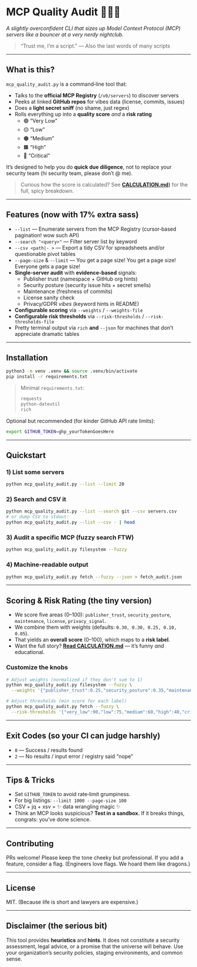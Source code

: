 # MCP Quality Audit 🕵️‍♀️✨
*A slightly overconfident CLI that sizes up Model Context Protocol (MCP) servers like a bouncer at a very nerdy nightclub.*

> “Trust me, I’m a script.” — Also the last words of many scripts

---

## What is this?
`mcp_quality_audit.py` is a command‑line tool that:
- Talks to the **official MCP Registry** (`/v0/servers`) to discover servers
- Peeks at linked **GitHub repos** for vibes data (license, commits, issues)
- Does a **light secret sniff** (no shame, just regex)
- Rolls everything up into a **quality score** *and* a **risk rating**
  - 🟢 “Very Low”
  - 🟡 “Low”
  - 🟠 “Medium”
  - 🟧 “High”
  - 🔴 “Critical”

It’s designed to help you do **quick due diligence**, not to replace your security team (hi security team, please don’t @ me).

> Curious how the score is calculated? See **[CALCULATION.md](https://github.com/gmartijn/mcp-quality-audit/blob/main/calculation.md))** for the full, spicy breakdown.

---

## Features (now with 17% extra sass)
- `--list` — Enumerate servers from the MCP Registry (cursor‑based pagination! wow such API)
- `--search "<query>"` — Filter server list by keyword
- `--csv <path|- >` — Export a tidy CSV for spreadsheets and/or questionable pivot tables
- `--page-size` & `--limit` — You get a page size! You get a page size! Everyone gets a page size!
- **Single‑server audit** with **evidence‑based** signals:
  - Publisher trust (namespace + GitHub org hints)
  - Security posture (security issue hits + secret smells)
  - Maintenance (freshness of commits)
  - License sanity check
  - Privacy/GDPR *vibes* (keyword hints in README)
- **Configurable scoring** via `--weights` / `--weights-file`
- **Configurable risk thresholds** via `--risk-thresholds` / `--risk-thresholds-file`
- Pretty terminal output via `rich` **and** `--json` for machines that don’t appreciate dramatic tables

---

## Installation
```bash
python3 -m venv .venv && source .venv/bin/activate
pip install -r requirements.txt
```

> Minimal `requirements.txt`:
> ```txt
> requests
> python-dateutil
> rich
> ```

Optional but recommended (for kinder GitHub API rate limits):
```bash
export GITHUB_TOKEN=ghp_yourTokenGoesHere
```

---

## Quickstart

### 1) List some servers
```bash
python mcp_quality_audit.py --list --limit 20
```

### 2) Search and CSV it
```bash
python mcp_quality_audit.py --list --search git --csv servers.csv
# or dump CSV to stdout:
python mcp_quality_audit.py --list --csv - | head
```

### 3) Audit a specific MCP (fuzzy search FTW)
```bash
python mcp_quality_audit.py filesystem --fuzzy
```

### 4) Machine‑readable output
```bash
python mcp_quality_audit.py fetch --fuzzy --json > fetch_audit.json
```

---

## Scoring & Risk Rating (the tiny version)
- We score five areas (0–100): `publisher_trust`, `security_posture`, `maintenance`, `license`, `privacy_signal`.
- We combine them with weights (defaults: `0.30, 0.30, 0.25, 0.10, 0.05`).
- That yields an **overall score** (0–100), which maps to a **risk label**.
- Want the full story? **[Read CALCULATION.md](https://github.com/gmartijn/mcp-quality-audit/blob/main/calculation.md)** — it’s funny *and* educational.

### Customize the knobs
```bash
# Adjust weights (normalized if they don't sum to 1)
python mcp_quality_audit.py filesystem --fuzzy \
  --weights '{"publisher_trust":0.25,"security_posture":0.35,"maintenance":0.25,"license":0.10,"privacy_signal":0.05}'

# Adjust thresholds (min score for each label)
python mcp_quality_audit.py fetch --fuzzy \
  --risk-thresholds '{"very_low":90,"low":75,"medium":60,"high":40,"critical":0}'
```

---

## Exit Codes (so your CI can judge harshly)
- `0` — Success / results found
- `2` — No results / input error / registry said “nope”

---

## Tips & Tricks
- Set `GITHUB_TOKEN` to avoid rate‑limit grumpiness.
- For big listings: `--limit 1000 --page-size 100`
- CSV + jq + xsv = ✨ data wrangling magic ✨
- Think an MCP looks suspicious? **Test in a sandbox.** If it breaks things,
  congrats: you’ve done science.

---

## Contributing
PRs welcome! Please keep the tone cheeky but professional. If you add a feature,
consider a flag. (Engineers love flags. We hoard them like dragons.)

---

## License
MIT. (Because life is short and lawyers are expensive.)

---

## Disclaimer (the serious bit)
This tool provides **heuristics** and **hints**. It does not constitute a
security assessment, legal advice, or a promise that the universe will behave.
Use your organization’s security policies, staging environments, and common sense.
